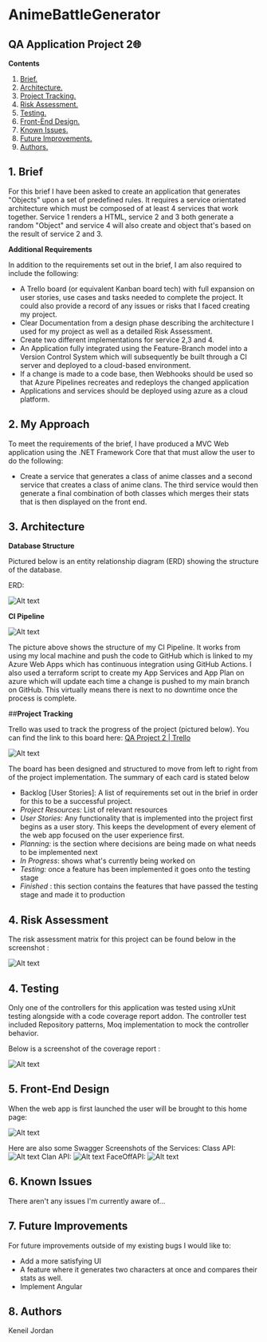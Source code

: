
# AnimeBattleGenerator
## QA Application Project 2🌐





**Contents**

1. [ Brief. ](#brief)
2. [ Architecture. ](#Architecture)
3. [ Project Tracking. ](#projecttracking)
4. [ Risk Assessment. ](#riskassessment)
5. [ Testing. ](#testing)
6. [ Front-End Design. ](#frontenddesign)
7. [ Known Issues. ](#knownissues)
8. [ Future Improvements. ](#futureimprovements)
9. [ Authors. ](#authors)







<a name="brief"></a>
## 1. Brief
For this brief I have been asked to create an application that generates "Objects" upon a set of predefined rules. It requires a service orientated architecture which must be composed of at least 4 services that work together. Service 1 renders a HTML, service 2 and 3 both generate a random "Object" and service 4 will also create and object that's based on the result of service 2 and 3.

**Additional Requirements**

In addition to the requirements set out in the brief, I am also required to include the following:

- A Trello board (or equivalent Kanban board tech) with full expansion
 on user stories, use cases and tasks needed to complete the project.
 It could also provide a record of any issues or risks that I faced
 creating my project.
- Clear Documentation from a design phase describing the architecture
 I used for my project as well as a detailed Risk Assessment.
- Create two different implementations for service 2,3 and 4.
-   An Application fully integrated using the Feature-Branch model into a Version Control System which will subsequently be built through a CI server and deployed to a cloud-based environment.
 -   If a change is made to a code base, then Webhooks should be used so that Azure Pipelines recreates and redeploys the changed application
 - Applications and services should be deployed using azure as a cloud platform.

## 2. My Approach

To meet the requirements of the brief, I have produced a MVC Web application using the .NET Framework Core that that must allow the user to do the following:

 - Create a service that generates a class of anime classes and a second service that creates a class of anime clans. The third service would then generate a final combination of both classes which merges their stats that is then displayed on the front end.

<a name="Architecture"></a>
## 3. Architecture

**Database Structure**

Pictured below is an entity relationship diagram (ERD) showing the structure of the database.

ERD:

![Alt text](/ProjectImages/ERD.PNG "ERD")



**CI Pipeline**

![Alt text](/ReadmeImages/image005.PNG "Pipeline")

The picture above shows the structure of my CI Pipeline. It works from using my local machine and push the code to GitHub which is linked to my Azure Web Apps which has continuous integration using GitHub Actions. I also used a terraform script to create my App Services and App Plan on azure which will update each time a change is pushed to my main branch on GitHub. This virtually means there is next to no downtime once the process is complete.

<a name="projecttracking"></a>
##**Project Tracking**

Trello was used to track the progress of the project (pictured below). You can find the link to this board here: [QA Project 2 | Trello](https://trello.com/invite/b/1NeeAYvM/45ba408c76c6e07c09cee17f80159988/generator-project)

![Alt text](/ProjectImages/Trello.PNG "Trello Board")

The board has been designed and structured to move from left to right from of the project implementation. The summary of each card is stated below

- Backlog [User Stories]:  A list of requirements set out in the brief in order for this to be a successful project.
- _Project Resources:_ List of relevant resources
- _User Stories:_  Any functionality that is implemented into the project first begins as a user story. This keeps the development of every element of the web app focused on the user experience first.
- _Planning:_ is the section where decisions are being made on what needs to be implemented next
- _In Progress_: shows what&#39;s currently being worked on
- _Testing:_ once a feature has been implemented it goes onto the testing stage
- _Finished_ : this section contains the features that have passed the testing stage and made it to production

<a name="riskassessment"></a>
## 4. Risk Assessment

The risk assessment matrix for this project can be found below in the screenshot :

![Alt text](/ProjectImages/RiskAssessment.PNG "Risk ssessment")


<a name="testing"></a>
## 4. Testing

Only one of the controllers for this application was tested using xUnit testing alongside with a code coverage report addon. The controller test included Repository patterns, Moq implementation to mock the controller behavior.

Below is a screenshot of the coverage report :

![Alt text](/Projectmages/test1.PNG "Test Coverage 1")

<a name="frontenddesign"></a>
## 5. Front-End Design

When the web app is first launched the user will be brought to this home page:

![Alt text](/ProjectImages/FrontEnd.PNG "Home")

Here are also some Swagger Screenshots of the Services:
Class API:
![Alt text](/ProjectImages/ClassAPI.PNG "ClassAPI")
Clan API:
![Alt text](/ProjectImages/ClanAPI.PNG "ClanAPI")
FaceOffAPI:
![Alt text](/ProjectImages/FaceOffAPI.PNG "FaceOffAPI")


<a name="knownissues"></a>
## 6. Known Issues

There aren't any issues I'm currently aware of...

<a name="futureimprovements"></a>
## 7. Future Improvements

For future improvements outside of my existing bugs I would like to:

- Add a more satisfying UI
- A feature where it generates two characters at once and compares their stats as well.
- Implement Angular


<a name="authors"></a>
## 8. Authors

Keneil Jordan
